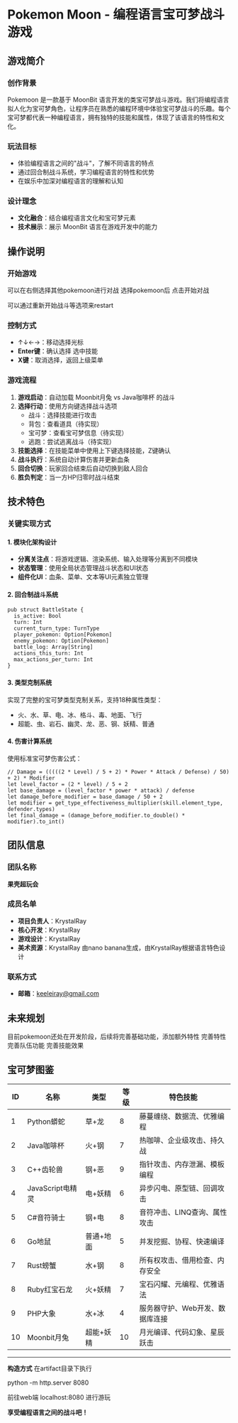 # Pokemon Moon - 编程语言宝可梦战斗游戏

## 游戏简介

### 创作背景
Pokemoon 是一款基于 MoonBit 语言开发的类宝可梦战斗游戏。我们将编程语言拟人化为宝可梦角色，让程序员在熟悉的编程环境中体验宝可梦战斗的乐趣。每个宝可梦都代表一种编程语言，拥有独特的技能和属性，体现了该语言的特性和文化。

### 玩法目标
- 体验编程语言之间的"战斗"，了解不同语言的特点
- 通过回合制战斗系统，学习编程语言的特性和优势
- 在娱乐中加深对编程语言的理解和认知

### 设计理念
- **文化融合**：结合编程语言文化和宝可梦元素
- **技术展示**：展示 MoonBit 语言在游戏开发中的能力

## 操作说明

### 开始游戏
可以在右侧选择其他pokemoon进行对战
选择pokemoon后 点击开始对战

可以通过重新开始战斗等选项来restart

### 控制方式
- ↑↓←→：移动选择光标
- **Enter键**：确认选择 选中技能
- **X键**：取消选择，返回上级菜单

### 游戏流程
1. **游戏启动**：自动加载 Moonbit月兔 vs Java咖啡杯 的战斗
2. **选择行动**：使用方向键选择战斗选项
   - 战斗：选择技能进行攻击
   - 背包：查看道具（待实现）
   - 宝可梦：查看宝可梦信息（待实现）
   - 逃跑：尝试逃离战斗（待实现）
3. **技能选择**：在技能菜单中使用上下键选择技能，Z键确认
4. **战斗执行**：系统自动计算伤害并更新血条
5. **回合切换**：玩家回合结束后自动切换到敌人回合
6. **胜负判定**：当一方HP归零时战斗结束

## 技术特色

### 关键实现方式

#### 1. 模块化架构设计
- **分离关注点**：将游戏逻辑、渲染系统、输入处理等分离到不同模块
- **状态管理**：使用全局状态管理战斗状态和UI状态
- **组件化UI**：血条、菜单、文本等UI元素独立管理

#### 2. 回合制战斗系统
```moonbit
pub struct BattleState {
  is_active: Bool
  turn: Int
  current_turn_type: TurnType
  player_pokemon: Option[Pokemon]
  enemy_pokemon: Option[Pokemon]
  battle_log: Array[String]
  actions_this_turn: Int
  max_actions_per_turn: Int
}
```

#### 3. 类型克制系统
实现了完整的宝可梦类型克制关系，支持18种属性类型：
- 火、水、草、电、冰、格斗、毒、地面、飞行
- 超能、虫、岩石、幽灵、龙、恶、钢、妖精、普通

#### 4. 伤害计算系统
使用标准宝可梦伤害公式：
```moonbit
// Damage = (((((2 * Level) / 5 + 2) * Power * Attack / Defense) / 50) + 2) * Modifier
let level_factor = (2 * level) / 5 + 2
let base_damage = (level_factor * power * attack) / defense
let damage_before_modifier = base_damage / 50 + 2
let modifier = get_type_effectiveness_multiplier(skill.element_type, defender.types)
let final_damage = (damage_before_modifier.to_double() * modifier).to_int()
```



## 团队信息

### 团队名称
**果壳超玩会**

### 成员名单
- **项目负责人**：KrystalRay
- **核心开发**：KrystalRay
- **游戏设计**：KrystalRay
- **美术资源**：KrystalRay 由nano banana生成，由KrystalRay根据语言特色设计

### 联系方式
- **邮箱**：keeleiray@gmail.com
## 未来规划
目前pokemoon还处在开发阶段，后续将完善基础功能，添加额外特性
完善特性
完善队伍功能
完善技能效果


## 宝可梦图鉴

| ID | 名称 | 类型 | 等级 | 特色技能 |
|----|------|------|------|----------|
| 1 | Python蟒蛇 | 草+龙 | 8 | 藤蔓缠绕、数据流、优雅编程 |
| 2 | Java咖啡杯 | 火+钢 | 7 | 热咖啡、企业级攻击、持久战 |
| 3 | C++齿轮兽 | 钢+恶 | 9 | 指针攻击、内存泄漏、模板编程 |
| 4 | JavaScript电精灵 | 电+妖精 | 6 | 异步闪电、原型链、回调攻击 |
| 5 | C#音符骑士 | 钢+电 | 8 | 音符冲击、LINQ查询、属性攻击 |
| 6 | Go地鼠 | 普通+地面 | 5 | 并发挖掘、协程、快速编译 |
| 7 | Rust螃蟹 | 水+钢 | 8 | 所有权攻击、借用检查、内存安全 |
| 8 | Ruby红宝石龙 | 火+妖精 | 7 | 宝石闪耀、元编程、优雅语法 |
| 9 | PHP大象 | 水+冰 | 4 | 服务器守护、Web开发、数据库连接 |
| 10 | Moonbit月兔 | 超能+妖精 | 10 | 月光编译、代码幻象、星辰跃击 |

---
**构造方式**
在artifact目录下执行

python -m http.server 8080

前往web端 
localhost:8080 
进行游玩


**享受编程语言之间的战斗吧！**
